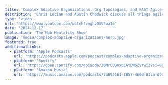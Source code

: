 ```yaml
---
title: 'Complex Adaptive Organizations, Org Topologies, and FAST Agile with Ariel Pérez'
description: 'Chris Lucian and Austin Chadwick discuss all things agile and product development from a MobProgramming perspective. Exploring the fascinating intersection of Complex Adaptive Organizations, Organizational Topologies, and the FAST Agile Framework.'
type: 'video'
url: 'https://www.youtube.com/watch?v=ghzOSV4waIo'
date: '2024-12-17'
publication: 'The Mob Mentality Show'
image: 'media/complex-adaptive-organizations-hero.jpg'
featured: true
additionalLinks:
  - platform: 'Apple Podcasts'
    url: 'https://podcasts.apple.com/podcast/complex-adaptive-organizations-org-topologies-and/id1485950034?i=1000680709987'
  - platform: 'Spotify'
    url: 'https://open.spotify.com/episode/3QMrCBOexqCAtDW5Zyrwi3?si=GRpQObDGSpGNnbqvqVshyQ'
  - platform: 'Amazon Music'
    url: 'https://music.amazon.com/podcasts/7a695161-1857-466d-83ca-d9a75161823b/episodes/1b34273f-91b2-49ac-b5a8-d06bca81996b/the-mob-mentality-show-complex-adaptive-organizations-org-topologies-and-fast-agile-with-ariel-p%C3%A9rez'
---
```

